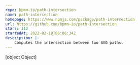 ```yaml
---
repo: bpmn-io/path-intersection
name: path-intersection
homepage: https://www.npmjs.com/package/path-intersection
url: https://github.com/bpmn-io/path-intersection
stars: 112
starredAt: 2022-02-18T06:06:34Z
description: |-
    Computes the intersection between two SVG paths.
---
```


[object Object]
